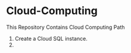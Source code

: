 # Cloud-Computing

This Repository Contains Cloud Computing Path
1. Create a Cloud SQL instance.
2. 
